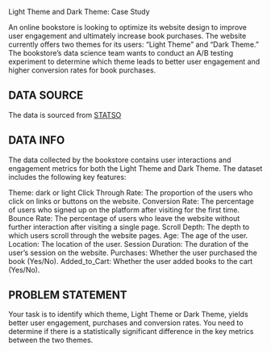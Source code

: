 Light Theme and Dark Theme: Case Study

An online bookstore is looking to optimize its website design to improve user engagement and ultimately increase book purchases. The website currently offers two themes for its users: “Light Theme” and “Dark Theme.” The bookstore’s data science team wants to conduct an A/B testing experiment to determine which theme leads to better user engagement and higher conversion rates for book purchases.

## DATA SOURCE 
The data is sourced from [STATSO](https://statso.io/light-theme-and-dark-theme-case-study/)

## DATA INFO
The data collected by the bookstore contains user interactions and engagement metrics for both the Light Theme and Dark Theme. The dataset includes the following key features:

Theme: dark or light
Click Through Rate: The proportion of the users who click on links or buttons on the website.
Conversion Rate: The percentage of users who signed up on the platform after visiting for the first time.
Bounce Rate: The percentage of users who leave the website without further interaction after visiting a single page.
Scroll Depth: The depth to which users scroll through the website pages.
Age: The age of the user.
Location: The location of the user.
Session Duration: The duration of the user’s session on the website.
Purchases: Whether the user purchased the book (Yes/No).
Added_to_Cart: Whether the user added books to the cart (Yes/No).

## PROBLEM STATEMENT
Your task is to identify which theme, Light Theme or Dark Theme, yields better user engagement, purchases and conversion rates. You need to determine if there is a statistically significant difference in the key metrics between the two themes.